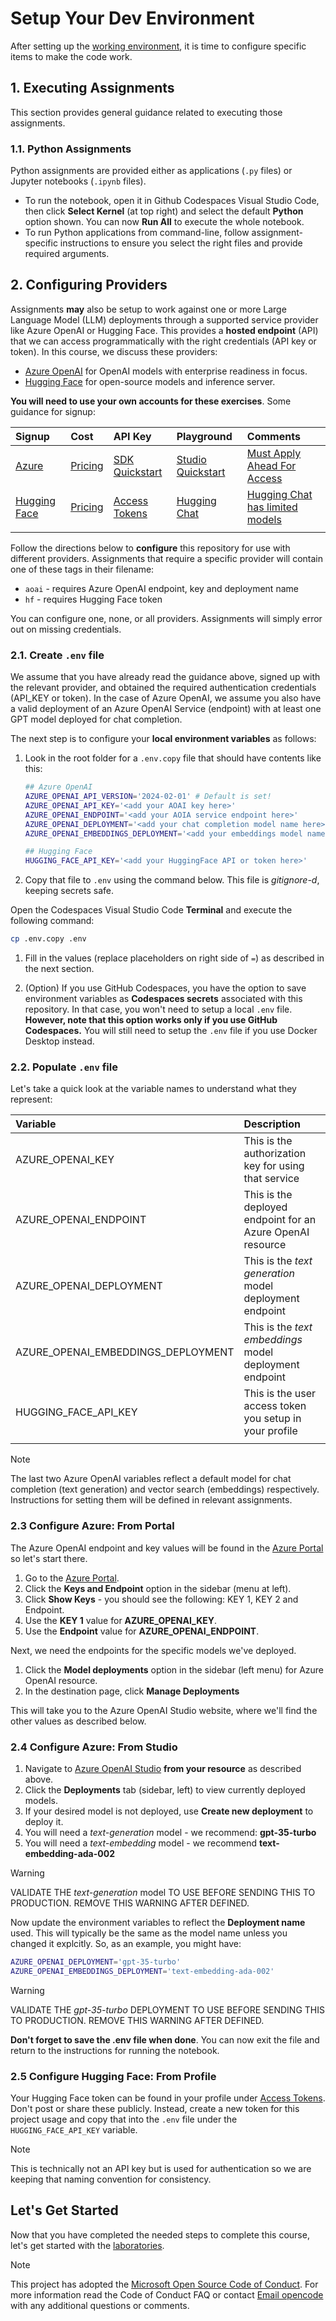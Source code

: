 # Setup Your Dev Environment

After setting up the [working environment](./README.md), it is time to configure specific items to make the code work.

## 1. Executing Assignments

This section provides general guidance related to executing those assignments.

### 1.1. Python Assignments

Python assignments are provided either as applications (`.py` files) or Jupyter notebooks (`.ipynb` files).

* To run the notebook, open it in Github Codespaces Visual Studio Code, then click **Select Kernel** (at top right) and select the default **Python** option shown. You can now **Run All** to execute the whole notebook.
* To run Python applications from command-line, follow assignment-specific instructions to ensure you select the right files and provide required arguments.

## 2. Configuring Providers

Assignments **may** also be setup to work against one or more Large Language Model (LLM) deployments through a supported service provider like Azure OpenAI or Hugging Face. This provides a **hosted endpoint** (API) that we can access programmatically with the right credentials (API key or token). In this course, we discuss these providers:

* [Azure OpenAI](https://learn.microsoft.com/azure/ai-services/openai/) for OpenAI models with enterprise readiness in focus.
* [Hugging Face](https://huggingface.co/docs/hub/index) for open-source models and inference server.

**You will need to use your own accounts for these exercises**. Some guidance for signup:

| Signup | Cost | API Key | Playground | Comments |
|:---|:---|:---|:---|:---|
| [Azure](https://aka.ms/azure/free)| [Pricing](https://azure.microsoft.com/pricing/details/cognitive-services/openai-service/)| [SDK Quickstart](https://learn.microsoft.com/azure/ai-services/openai/quickstart)| [Studio Quickstart](https://learn.microsoft.com/azure/ai-services/openai/quickstart) |  [Must Apply Ahead For Access](https://learn.microsoft.com/azure/ai-services/openai/)|
| [Hugging Face](https://huggingface.co/join) | [Pricing](https://huggingface.co/pricing) | [Access Tokens](https://huggingface.co/docs/hub/security-tokens) | [Hugging Chat](https://huggingface.co/chat/)| [Hugging Chat has limited models](https://huggingface.co/chat/models) |
| | | | | |

Follow the directions below to **configure** this repository for use with different providers. Assignments that require a specific provider will contain one of these tags in their filename:

* `aoai` - requires Azure OpenAI endpoint, key and deployment name
* `hf` - requires Hugging Face token

You can configure one, none, or all providers. Assignments will simply error out on missing credentials.

### 2.1. Create `.env` file

We assume that you have already read the guidance above, signed up with the relevant provider, and obtained the required authentication credentials (API_KEY or token). In the case of Azure OpenAI, we assume you also have a valid deployment of an Azure OpenAI Service (endpoint) with at least one GPT model deployed for chat completion.

The next step is to configure your **local environment variables** as follows:

1. Look in the root folder for a `.env.copy` file that should have contents like this:

   ```bash
   ## Azure OpenAI
   AZURE_OPENAI_API_VERSION='2024-02-01' # Default is set!
   AZURE_OPENAI_API_KEY='<add your AOAI key here>'
   AZURE_OPENAI_ENDPOINT='<add your AOIA service endpoint here>'
   AZURE_OPENAI_DEPLOYMENT='<add your chat completion model name here>' 
   AZURE_OPENAI_EMBEDDINGS_DEPLOYMENT='<add your embeddings model name here>'

   ## Hugging Face
   HUGGING_FACE_API_KEY='<add your HuggingFace API or token here>'
   ```

1. Copy that file to `.env` using the command below. This file is _gitignore-d_, keeping secrets safe.

Open the Codespaces Visual Studio Code **Terminal** and execute the following command:

   ```bash
   cp .env.copy .env
   ```

1. Fill in the values (replace placeholders on right side of `=`) as described in the next section.

1. (Option) If you use GitHub Codespaces, you have the option to save environment variables as **Codespaces secrets** associated with this repository. In that case, you won't need to setup a local `.env` file. **However, note that this option works only if you use GitHub Codespaces.** You will still need to setup the `.env` file if you use Docker Desktop instead.

### 2.2. Populate `.env` file

Let's take a quick look at the variable names to understand what they represent:

| Variable  | Description  |
| :--- | :--- |
| AZURE_OPENAI_KEY | This is the authorization key for using that service |
| AZURE_OPENAI_ENDPOINT | This is the deployed endpoint for an Azure OpenAI resource |
| AZURE_OPENAI_DEPLOYMENT | This is the _text generation_ model deployment endpoint |
| AZURE_OPENAI_EMBEDDINGS_DEPLOYMENT | This is the _text embeddings_ model deployment endpoint |
| HUGGING_FACE_API_KEY | This is the user access token you setup in your profile |
| | |

> [!NOTE]  
> The last two Azure OpenAI variables reflect a default model for chat completion (text generation) and vector search (embeddings) respectively.
>Instructions for setting them will be defined in relevant assignments.

### 2.3 Configure Azure: From Portal

The Azure OpenAI endpoint and key values will be found in the [Azure Portal](https://portal.azure.com) so let's start there.

1. Go to the [Azure Portal](https://portal.azure.com).
1. Click the **Keys and Endpoint** option in the sidebar (menu at left).
1. Click **Show Keys** - you should see the following: KEY 1, KEY 2 and Endpoint.
1. Use the **KEY 1** value for **AZURE_OPENAI_KEY**.
1. Use the **Endpoint** value for **AZURE_OPENAI_ENDPOINT**.

Next, we need the endpoints for the specific models we've deployed.

1. Click the **Model deployments** option in the sidebar (left menu) for Azure OpenAI resource.
1. In the destination page, click **Manage Deployments**

This will take you to the Azure OpenAI Studio website, where we'll find the other values as described below.

### 2.4 Configure Azure: From Studio

1. Navigate to [Azure OpenAI Studio](https://oai.azure.com) **from your resource** as described above.
1. Click the **Deployments** tab (sidebar, left) to view currently deployed models.
1. If your desired model is not deployed, use **Create new deployment** to deploy it.
1. You will need a _text-generation_ model - we recommend: **gpt-35-turbo**
1. You will need a _text-embedding_ model - we recommend **text-embedding-ada-002**

> [!WARNING]  
> VALIDATE THE _text-generation_ model TO USE BEFORE SENDING THIS TO PRODUCTION. REMOVE THIS WARNING AFTER DEFINED.

Now update the environment variables to reflect the **Deployment name** used. This will typically be the same as the model name unless you changed it explcitly. So, as an example, you might have:

```bash
AZURE_OPENAI_DEPLOYMENT='gpt-35-turbo'
AZURE_OPENAI_EMBEDDINGS_DEPLOYMENT='text-embedding-ada-002'
```

> [!WARNING]  
> VALIDATE THE _gpt-35-turbo_ DEPLOYMENT TO USE BEFORE SENDING THIS TO PRODUCTION. REMOVE THIS WARNING AFTER DEFINED.

**Don't forget to save the .env file when done**. You can now exit the file and return to the instructions for running the notebook.

### 2.5 Configure Hugging Face: From Profile

Your Hugging Face token can be found in your profile under [Access Tokens](https://huggingface.co/settings/tokens). Don't post or share these publicly. Instead, create a new token for this project usage and copy that into the `.env` file under the `HUGGING_FACE_API_KEY` variable. 

> [!NOTE]  
> This is technically not an API key but is used for authentication so we are keeping that naming convention for consistency.

## Let's Get Started

Now that you have completed the needed steps to complete this course, let's get started with the [laboratories](../01-laboratories/README.md).

> [!NOTE]
> This project has adopted the [Microsoft Open Source Code of Conduct](https://opensource.microsoft.com/codeofconduct/). For more information read the Code of Conduct FAQ or contact [Email opencode](opencode@microsoft.com) with any additional questions or comments.
